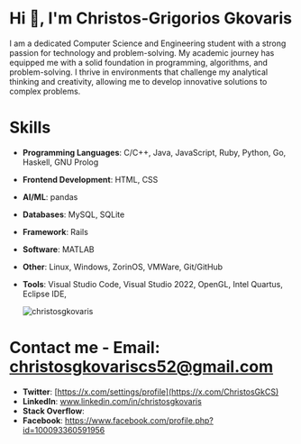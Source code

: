 # Hi 👋, I'm Christos-Grigorios Gkovaris

I am a dedicated Computer Science and Engineering student with a strong passion for technology and problem-solving. My academic journey has equipped me with a solid foundation in programming, algorithms, and problem-solving. I thrive in environments that challenge my analytical thinking and creativity, allowing me to develop innovative solutions to complex problems.


# Skills
- **Programming Languages**: C/C++, Java, JavaScript, Ruby, Python, Go, Haskell, GNU Prolog
- **Frontend Development**: HTML, CSS
- **AI/ML**: pandas
- **Databases**: MySQL, SQLite
- **Framework**: Rails
- **Software**: MATLAB
- **Other**: Linux, Windows, ZorinOS, VMWare, Git/GitHub
- **Tools**: Visual Studio Code, Visual Studio 2022, OpenGL, Intel Quartus, Eclipse IDE, 

  <p><img align="center" src="https://github-readme-stats.vercel.app/api/top-langs?username=christosgkovaris&show_icons=true&locale=en&layout=compact" alt="christosgkovaris" /></p>

# Contact me - Email: christosgkovariscs52@gmail.com

- **Twitter**: [https://x.com/settings/profile](https://x.com/ChristosGkCS)
- **LinkedIn**: www.linkedin.com/in/christosgkovaris
- **Stack Overflow**: 
- **Facebook**: https://www.facebook.com/profile.php?id=100093360591956
